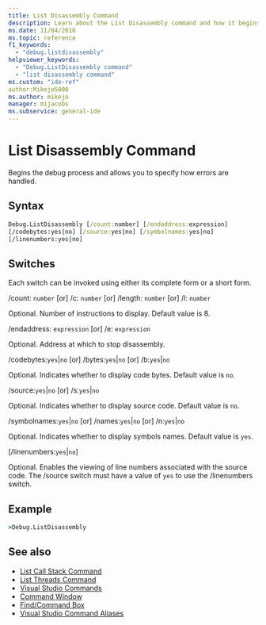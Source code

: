 ```yaml
---
title: List Disassembly Command
description: Learn about the List Disassembly command and how it begins the debug process and allows you to specify how errors are handled.
ms.date: 11/04/2016
ms.topic: reference
f1_keywords:
  - "debug.listdisassembly"
helpviewer_keywords:
  - "Debug.ListDisassembly command"
  - "list disassembly command"
ms.custom: "ide-ref"
author:Mikejo5000
ms.author: mikejo
manager: mijacobs
ms.subservice: general-ide
---
```

# List Disassembly Command

Begins the debug process and allows you to specify how errors are handled.

## Syntax

```cmd
Debug.ListDisassembly [/count:number] [/endaddress:expression]
[/codebytes:yes|no] [/source:yes|no] [/symbolnames:yes|no]
[/linenumbers:yes|no]
```

## Switches
Each switch can be invoked using either its complete form or a short form.

/count: `number` [or] /c: `number` [or] /length: `number` [or] /l: `number`

Optional. Number of instructions to display. Default value is 8.

/endaddress: `expression` [or] /e: `expression`

Optional. Address at which to stop disassembly.

/codebytes:`yes`&#124;`no` [or] /bytes:`yes`&#124;`no` [or] /b:`yes`&#124;`no`

Optional. Indicates whether to display code bytes. Default value is `no`.

/source:`yes`&#124;`no` [or] /s:`yes`&#124;`no`

Optional. Indicates whether to display source code. Default value is `no`.

/symbolnames:`yes`&#124;`no` [or] /names:`yes`&#124;`no` [or] /n:`yes`&#124;`no`

Optional. Indicates whether to display symbols names. Default value is `yes`.

 [/linenumbers:`yes`&#124;`no`]

Optional. Enables the viewing of line numbers associated with the source code. The /source switch must have a value of `yes` to use the /linenumbers switch.

## Example

```cmd
>Debug.ListDisassembly
```

## See also

- [List Call Stack Command](../../ide/reference/list-call-stack-command.md)
- [List Threads Command](../../ide/reference/list-threads-command.md)
- [Visual Studio Commands](../../ide/reference/visual-studio-commands.md)
- [Command Window](../../ide/reference/command-window.md)
- [Find/Command Box](../../ide/find-command-box.md)
- [Visual Studio Command Aliases](../../ide/reference/visual-studio-command-aliases.md)